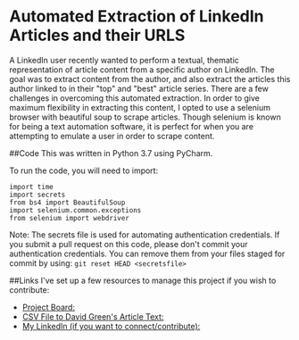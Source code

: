# Automated Extraction of LinkedIn Articles and their URLS
A LinkedIn user recently wanted to perform a textual, thematic representation of article content from a specific author on LinkedIn. The goal was to extract content from the author, and also extract the articles this author linked to in their "top" and "best" article series. There are a few challenges in overcoming this automated extraction. In order to give maximum flexibility in extracting this content, I opted to use a selenium browser with beautiful soup to scrape articles. Though selenium is known for being a text automation software, it is perfect for when you are attempting to emulate a user in order to scrape content.

##Code
This was written in Python 3.7 using PyCharm. 

To run the code, you will need to import:
```import csv
import time
import secrets
from bs4 import BeautifulSoup
import selenium.common.exceptions
from selenium import webdriver
```

Note: The secrets file is used for automating authentication credentials. If you submit a pull request on this code, please don't commit your authentication credentials. You can remove them from your files staged for commit by using: `git reset HEAD <secretsfile>`

##Links
I've set up a few resources to manage this project if you wish to contribute:
- [Project Board:](https://github.com/thecherrytree/linkedInArticles/projects/1)
- [CSV File to David Green's Article Text:](https://github.com/thecherrytree/linkedInArticles/blob/master/source/davigrgreen_articles.csv)
- [My LinkedIn (if you want to connect/contribute):](https://www.linkedin.com/in/casoncherry/)